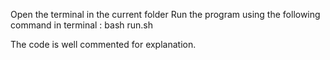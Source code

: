 Open the terminal in the current folder
Run the program using the following command in terminal : bash run.sh

The code is well commented for explanation.
